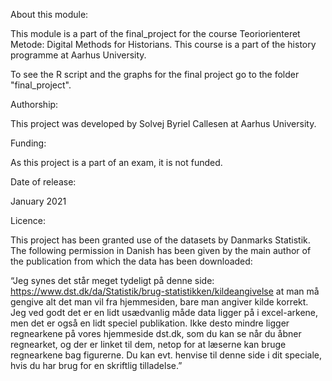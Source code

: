 About this module:

This module is a part of the final_project for the course Teoriorienteret Metode: Digital Methods for Historians. This course is a part of the history programme at Aarhus University. 

To see the R script and the graphs for the final project go to the folder "final_project".


Authorship:

This project was developed by Solvej Byriel Callesen at Aarhus University.


Funding:

As this project is a part of an exam, it is not funded. 


Date of release:

January 2021


Licence:

This project has been granted use of the datasets by Danmarks Statistik. The following permission in Danish has been given by the main author of the publication from which the data has been downloaded:

“Jeg synes det står meget tydeligt på denne side: https://www.dst.dk/da/Statistik/brug-statistikken/kildeangivelse at man må gengive alt det man vil fra hjemmesiden, bare man angiver kilde korrekt. Jeg ved godt det er en lidt usædvanlig måde data ligger på i excel-arkene, men det er også en lidt speciel publikation. Ikke desto mindre ligger regnearkene på vores hjemmeside dst.dk, som du kan se når du åbner regnearket, og der er linket til dem, netop for at læserne kan bruge regnearkene bag figurerne. Du kan evt. henvise til denne side i dit speciale, hvis du har brug for en skriftlig tilladelse.”

